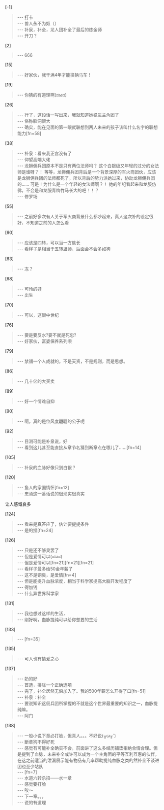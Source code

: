 
[-1] 
>--- 打卡<br>
>--- 兽人永不为奴（）<br>
>--- 补泉，补全，龙人团补全了最后的炼金师<br>
>--- 开刀？<br>

[2] 
>--- 666<br>

[15] 
>--- 好家伙，我干满4年才能换辆马车！<br>

[19] 
>--- 你猜的有道理啊(ಡωಡ)<br>

[26] 
>--- 行了，这段话一写出来，我就知道她稳进主角团了<br>
>--- 俗称脑洞很大<br>
>--- 确实，能在见面的第一眼就联想到两人未来的孩子该叫什么名字的联想能力[fn=58]<br>

[38] 
>--- 补泉：看来我正宫没有了<br>
>--- 仰望高端大佬<br>
>--- 龙狮佣兵团原本不是只有两位法师吗？
这个白银级又年轻的过分的女法师是谁呀？！
等等，龙狮佣兵团背后是一个背景深厚的军火商团伙，应该是龙狮佣兵团的法师都死了，所以背后的势力派她过来，协助龙狮佣兵团的……
可是！为什么是一个年轻的女法师啊？！
她的年纪看起来和龙服仿佛，不会是和龙服青梅竹马长大的吧！！？<br>
>--- 修罗场<br>

[55] 
>--- 之前好多次有人关于军火商背景什么都吵起来，真人这次补的设定很好，不知道之前的人怎么看<br>

[60] 
>--- 应该是四转，可以当一方族长<br>
>--- 看样子是相当于五转蛊师，后面会不会多如狗<br>

[63] 
>--- 冻？<br>

[68] 
>--- 可怜的娃<br>
>--- 出生<br>

[70] 
>--- 可以，这很中世纪<br>

[76] 
>--- 要是要反水?要不就是死忠?<br>
>--- 好家伙，富婆保养系列呗<br>

[79] 
>--- 禁锢一个人成就的，不是天资，不是规则，而是思想。<br>

[86] 
>--- 几十亿的大买卖<br>

[89] 
>--- 好一个情难自抑<br>

[90] 
>--- 啊，真的是位风度翩翩的公子呢<br>

[92] 
>--- 目测可能是补泉说，好<br>
>--- 看到这儿甚至能直接从章节名猜到断章点在哪儿了……[fn=14]<br>

[105] 
>--- 补泉的血脉好像只到白银？<br>

[120] 
>--- 鱼人的家国情怀[fn=12]<br>
>--- 忠涌这一番话说的很现实很真实

让人感慨良多<br>

[124] 
>--- 看来是真答应了，估计要提提条件<br>
>--- 是的捏[fn=24]<br>

[126] 
>--- 只是还不够臭罢了<br>
>--- 但是爱情可以(ಡωಡ)<br>
>--- 但是爱情可以[fn=21][fn=21][fn=21]<br>
>--- 看样子最多给50金年薪了<br>
>--- 这不是铜臭，是爱情[fn=4]<br>
>--- 但是能提升血脉浓度，相当于科学家提高大脑开发程度了<br>
>--- 得加钱<br>
>--- 什么异世界科学家<br>

[131] 
>--- 我也想过这样的生活，<br>
>--- 刚好啊，血脉提纯可以给你想要的生活<br>

[133] 
>--- [fn=35]<br>

[135] 
>--- 可人也有情爱之心<br>

[137] 
>--- 奶的好<br>
>--- 首选，排除一个正确选项<br>
>--- 完了，补全居然无偿加入了。我的500年薪怎么开得了口[fn=51]<br>
>--- 补泉：补全<br>
>--- 要说知识这佣兵团所掌握的不就是这个世界最重要的知识之一，血脉提纯嘛。<br>
>--- 阿门<br>

[138] 
>--- 一般小说下章必打脸，但真人。。。不好说(╥ω╥`)<br>
>--- 斷章狗不得好死<br>
>--- 感觉有可能补全确实不会，前面讲了这么多经历铺垫拒绝合情合理。但是提到了血脉，未来补全或许可以成为一个主角团的平等互利互惠的伙伴，在这之前适当的泄漏展示能有物品有几率帮助提纯血脉之类的然补全不谈进团也至少站队<br>
>--- [fn=7]<br>
>--- 水道六转杀招——水一章<br>
>--- 感觉要打脸<br>
>--- 唉～<br>
>--- 下一章。。。<br>
>--- 说的有道理<br>
